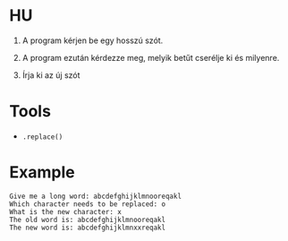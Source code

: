 # HU 
1. A program kérjen be egy hosszú szót. 
1. A program ezután kérdezze meg, melyik betűt cserélje ki és milyenre.

1. Írja ki az új szót

# Tools
- `.replace()`

# Example
```
Give me a long word: abcdefghijklmnooreqakl
Which character needs to be replaced: o
What is the new character: x
The old word is: abcdefghijklmnooreqakl
The new word is: abcdefghijklmnxxreqakl
```

<!--
print("Give me a long word: abcdefghijklmnooreqakl")
word = "abcdefghijklmnooreqakl"
print("Which character needs to be replaced: o")
characterToReplace = "o"
print("What is the new character: x")
newCharacter = "x"
print(f"The old word is: {word}\nThe new word is: {word.replace(characterToReplace, newCharacter)}")
>